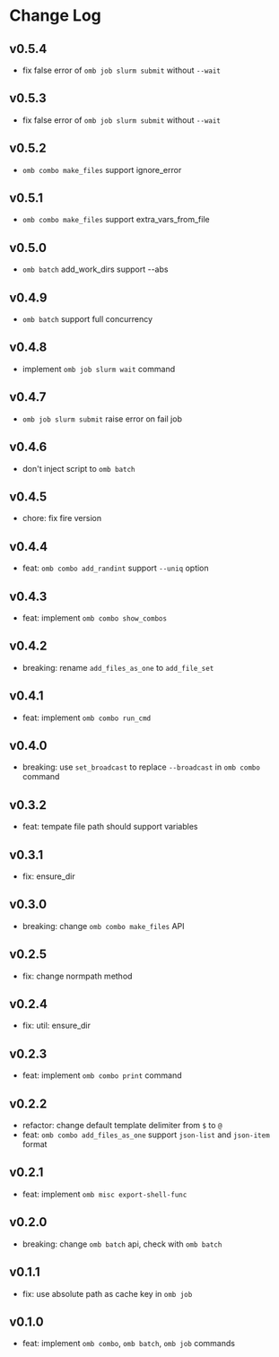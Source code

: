 # Change Log

## v0.5.4
* fix false error of `omb job slurm submit` without `--wait`

## v0.5.3
* fix false error of `omb job slurm submit` without `--wait`

## v0.5.2
* `omb combo make_files` support ignore_error 

## v0.5.1
* `omb combo make_files` support extra_vars_from_file

## v0.5.0
* `omb batch` add_work_dirs support --abs

## v0.4.9
* `omb batch` support full concurrency

## v0.4.8
* implement `omb job slurm wait` command

## v0.4.7
* `omb job slurm submit` raise error on fail job 

## v0.4.6
* don't inject script to `omb batch`

## v0.4.5
* chore: fix fire version

## v0.4.4
* feat: `omb combo add_randint` support `--uniq` option

## v0.4.3
* feat: implement `omb combo show_combos`

## v0.4.2
* breaking: rename `add_files_as_one` to `add_file_set`

## v0.4.1
* feat: implement `omb combo run_cmd`

## v0.4.0
* breaking: use `set_broadcast` to replace `--broadcast` in `omb combo` command

## v0.3.2
* feat: tempate file path should support variables

## v0.3.1
* fix: ensure_dir

## v0.3.0
* breaking: change `omb combo make_files` API

## v0.2.5
* fix: change normpath method

## v0.2.4
* fix: util: ensure_dir 

## v0.2.3
* feat: implement `omb combo print` command

## v0.2.2
* refactor: change default template delimiter from `$` to `@`
* feat: `omb combo add_files_as_one` support `json-list` and `json-item` format

## v0.2.1
* feat: implement `omb misc export-shell-func`

## v0.2.0
* breaking: change `omb batch` api, check with `omb batch`

## v0.1.1
* fix: use absolute path as cache key in `omb job`

## v0.1.0
* feat: implement `omb combo`, `omb batch`, `omb job` commands
